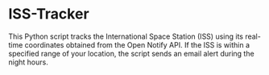 # ISS-Tracker
This Python script tracks the International Space Station (ISS) using its real-time coordinates obtained from the Open Notify API. If the ISS is within a specified range of your location, the script sends an email alert during the night hours.
